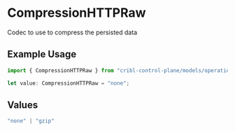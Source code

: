 # CompressionHTTPRaw

Codec to use to compress the persisted data

## Example Usage

```typescript
import { CompressionHTTPRaw } from "cribl-control-plane/models/operations";

let value: CompressionHTTPRaw = "none";
```

## Values

```typescript
"none" | "gzip"
```